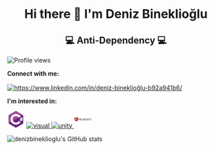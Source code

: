  <h1 align="center"> Hi there 👋 I'm Deniz Bineklioğlu</h1>
 <h2 align="center"> 💻 Anti-Dependency 💻 </h2>

  ![Profile views](https://gpvc.arturio.dev/denizbineklioglu) 
  
**Connect with me:** <br>

<a href="https://www.linkedin.com/in/deniz-bineklioğlu-b92a941b6/" target="blank"><img align="center" src="https://cdn.jsdelivr.net/npm/simple-icons@3.0.1/icons/linkedin.svg" alt="https://www.linkedin.com/in/deniz-bineklioğlu-b92a941b6/" height="30" width="40" /></a>  <br>

**I'm interested in:**

<img src="https://raw.githubusercontent.com/devicons/devicon/master/icons/csharp/csharp-original.svg" alt="csharp" width="40" height="40"/> </a> <a href="https://www.w3schools.com/css/" target="_blank"> 
<img src="https://cdn.jsdelivr.net/npm/simple-icons@3.0.1/icons/visualstudio.svg" alt="visual" width="40" height="40"/> </a> <a href="https://www.w3schools.com/css/" target="_blank"> 
<img src="https://cdn.jsdelivr.net/npm/simple-icons@3.0.1/icons/unity.svg" alt="unity" width="40" height="40"/> </a> 
<img src="https://raw.githubusercontent.com/devicons/devicon/master/icons/angularjs/angularjs-original-wordmark.svg" alt="angularjs" width="40" height="40"/> 
 
 
 ![denizbineklioglu's GitHub stats](https://github-readme-stats.vercel.app/api?username=denizbineklioglu&show_icons=true&theme=merko)
